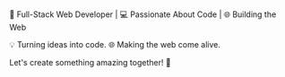 🚀 Full-Stack Web Developer | 💻 Passionate About Code | 🌐 Building the Web

💡 Turning ideas into code. 🌐 Making the web come alive.

Let's create something amazing together! 🚀

